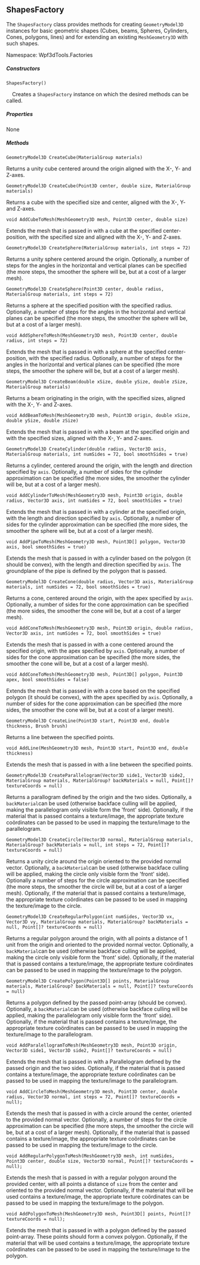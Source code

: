 ﻿## ShapesFactory

The `ShapesFactory` class provides methods for creating `GeometryModel3D` instances for basic geometric shapes (Cubes, beams, Spheres, Cylinders, Cones, polygons, lines) and for extending an existing `MeshGeometry3D` with such shapes.

Namespace:  Wpf3dTools.Factories

##### Constructors

`ShapesFactory()`

&nbsp;&nbsp;&nbsp;&nbsp;Creates a `ShapesFactory` instance on which the desired methods can be called.

##### Properties

None 


##### Methods

`GeometryModel3D CreateCube(MaterialGroup materials)`

Returns a unity cube centered around the origin aligned with the X-, Y- and Z-axes.   

`GeometryModel3D CreateCube(Point3D center, double size, MaterialGroup materials)`

Returns a cube with the specified size and center, aligned with the X-, Y- and Z-axes.

`void AddCubeToMesh(MeshGeometry3D mesh, Point3D center, double size)`

Extends the mesh that is passed in with a cube at the specified center-position, with the specified size and aligned with the X-, Y- and Z-axes. 
    
`GeometryModel3D CreateSphere(MaterialGroup materials, int steps = 72)`

Returns a unity sphere centered around the origin. Optionally, a number of steps for the angles in the horizontal and vertical planes can be specified (the more steps, the smoother the sphere will be, but at a cost of a larger mesh).

`GeometryModel3D CreateSphere(Point3D center, double radius, MaterialGroup materials, int steps = 72)`

Returns a sphere at the specified position with the specified radius. Optionally, a number of steps for the angles in the horizontal and vertical planes can be specified (the more steps, the smoother the sphere will be, but at a cost of a larger mesh).

`void AddSphereToMesh(MeshGeometry3D mesh, Point3D center, double radius, int steps = 72)`

Extends the mesh that is passed in with a sphere at the specified center-position, with the specified radius. Optionally, a number of steps for the angles in the horizontal and vertical planes can be specified (the more steps, the smoother the sphere will be, but at a cost of a larger mesh).

`GeometryModel3D CreateBeam(double xSize, double ySize, double zSize, MaterialGroup materials)`

Returns a beam originating in the origin, with the specified sizes, aligned with the X-, Y- and Z-axes.

`void AddBeamToMesh(MeshGeometry3D mesh, Point3D origin, double xSize, double ySize, double zSize)`

Extends the mesh that is passed in with a beam at the specified origin and with the specified sizes, aligned with the X-, Y- and Z-axes.

`GeometryModel3D CreateCylinder(double radius, Vector3D axis, MaterialGroup materials, int numSides = 72, bool smoothSides = true)`

Returns a cylinder, centered around the origin, with the length and direction specified by `axis`. Optionally, a number of sides for the cylinder approximation can be specified (the more sides, the smoother the cylinder will be, but at a cost of a larger mesh).

`void AddCylinderToMesh(MeshGeometry3D mesh, Point3D origin, double radius, Vector3D axis, int numSides = 72, bool smoothSides = true)`

Extends the mesh that is passed in with a cylinder at the specified origin, with the length and direction specified by `axis`. Optionally, a number of sides for the cylinder approximation can be specified (the more sides, the smoother the sphere will be, but at a cost of a larger mesh).

`void AddPipeToMesh(MeshGeometry3D mesh, Point3D[] polygon, Vector3D axis, bool smoothSides = true)`

Extends the mesh that is passed in with a cylinder based on the polygon (it should be convex), with the length and direction specified by `axis`. The groundplane of the pipe is defined by the polygon that is passed.

`GeometryModel3D CreateCone(double radius, Vector3D axis, MaterialGroup materials, int numSides = 72, bool smoothSides = true)`

Returns a cone, centered around the origin, with the apex specified by `axis`. Optionally, a number of sides for the cone approximation can be specified (the more sides, the smoother the cone will be, but at a cost of a larger mesh).

`void AddConeToMesh(MeshGeometry3D mesh, Point3D origin, double radius, Vector3D axis, int numSides = 72, bool smoothSides = true)`

Extends the mesh that is passed in with a cone centered around the specified origin, with the apex specified by `axis`. Optionally, a number of sides for the cone approximation can be specified (the more sides, the smoother the cone will be, but at a cost of a larger mesh).

`void AddConeToMesh(MeshGeometry3D mesh, Point3D[] polygon, Point3D apex, bool smoothSides = false)`

Extends the mesh that is passed in with a cone based on the specified polygon (it should be convex), with the apex specified by `axis`. Optionally, a number of sides for the cone approximation can be specified (the more sides, the smoother the cone will be, but at a cost of a larger mesh).

`GeometryModel3D CreateLine(Point3D start, Point3D end, double thickness, Brush brush)`

Returns a line between the specified points.

`void AddLine(MeshGeometry3D mesh, Point3D start, Point3D end, double thickness)`

Extends the mesh that is passed in with a line between the specified points.

`GeometryModel3D CreateParallelogram(Vector3D side1, Vector3D side2, MaterialGroup materials, MaterialGroup? backMaterials = null, Point[]? textureCoords = null)`

Returns a parallogram defined by the origin and the two sides. Optionally, a `backMaterial`can be used (otherwise backface culling will be applied, making the parallelogram only visible form the 'front' side). Optionally, if the material that is passed contains a texture/image, the appropriate texture coördinates can be passed to be used in mapping the texture/image to the parallelogram.

`GeometryModel3D CreateCircle(Vector3D normal, MaterialGroup materials, MaterialGroup? backMaterials = null, int steps = 72, Point[]? textureCoords = null)`

Returns a unity circle around the origin oriented to the provided normal vector. Optionally, a `backMaterial`can be used (otherwise backface culling will be applied, making the circle only visible form the 'front' side). Optionally a number of steps for the circle approximation can be specified (the more steps, the smoother the circle will be, but at a cost of a larger mesh). Optionally, if the material that is passed contains a texture/image, the appropriate texture coördinates can be passed to be used in mapping the texture/image to the circle.

`GeometryModel3D CreateRegularPolygon(int numSides, Vector3D vx, Vector3D vy, MaterialGroup materials, MaterialGroup? backMaterials = null, Point[]? textureCoords = null)`

Returns a regular polygon around the origin, with all points a distance of 1 unit from the origin and oriented to the provided normal vector. Optionally, a `backMaterial`can be used (otherwise backface culling will be applied, making the circle only visible form the 'front' side). Optionally, if the material that is passed contains a texture/image, the appropriate texture coördinates can be passed to be used in mapping the texture/image to the polygon.

`GeometryModel3D CreatePolygon(Point3D[] points, MaterialGroup materials, MaterialGroup? backMaterials = null, Point[]? textureCoords = null)`

Returns a polygon defined by the passed point-array (should be convex).  Optionally, a `backMaterial`can be used (otherwise backface culling will be applied, making the parallelogram only visible form the 'front' side). Optionally, if the material that is passed contains a texture/image, the appropriate texture coördinates can be passed to be used in mapping the texture/image to the parallelogram.

`void AddParalellogramToMesh(MeshGeometry3D mesh, Point3D origin, Vector3D side1, Vector3D side2, Point[]? textureCoords = null)`

Extends the mesh that is passed in with a Parallelogram defined by the passed origin and the two sides. Optionally, if the material that is passed contains a texture/image, the appropriate texture coördinates can be passed to be used in mapping the texture/image to the parallelogram.

`void AddCircleToMesh(MeshGeometry3D mesh, Point3D center, double radius, Vector3D normal, int steps = 72, Point[]? textureCoords = null);`

Extends the mesh that is passed in with a circle around the center, oriented to the provided normal vector. Optionally, a number of steps for the circle approximation can be specified (the more steps, the smoother the circle will be, but at a cost of a larger mesh). Optionally, if the material that is passed contains a texture/image, the appropriate texture coördinates can be passed to be used in mapping the texture/image to the circle.

`void AddRegularPolygonToMesh(MeshGeometry3D mesh, int numSides, Point3D center, double size, Vector3D normal, Point[]? textureCoords = null);`

Extends the mesh that is passed in with a regular polygon around the provided center, with all points a distance of `size` from the center and oriented to the provided normal vector. Optionally, if the material that will be used contains a texture/image, the appropriate texture coördinates can be passed to be used in mapping the texture/image to the polygon.

`void AddPolygonToMesh(MeshGeometry3D mesh, Point3D[] points, Point[]? textureCoords = null);`

Extends the mesh that is passed in with a polygon defined by the passed point-array. These points should form a convex polygon. Optionally, if the material that will be used contains a texture/image, the appropriate texture coördinates can be passed to be used in mapping the texture/image to the polygon.
